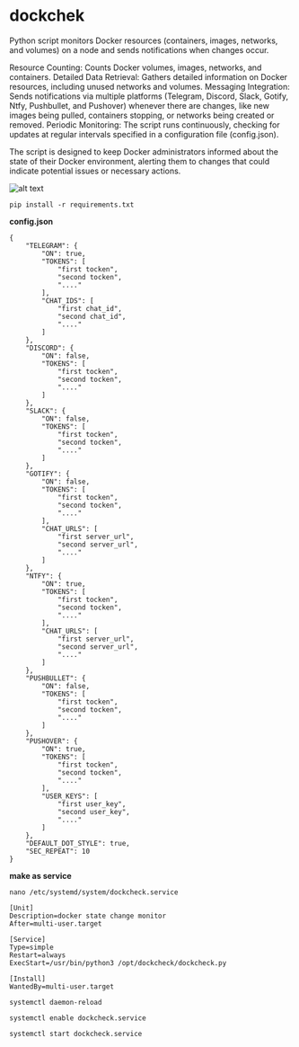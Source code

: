 # dockchek
Python script monitors Docker resources (containers, images, networks, and volumes) on a node and sends notifications when changes occur. 

Resource Counting: Counts Docker volumes, images, networks, and containers.
Detailed Data Retrieval: Gathers detailed information on Docker resources, including unused networks and volumes.
Messaging Integration: Sends notifications via multiple platforms (Telegram, Discord, Slack, Gotify, Ntfy, Pushbullet, and Pushover) whenever there are changes, like new images being pulled, containers stopping, or networks being created or removed.
Periodic Monitoring: The script runs continuously, checking for updates at regular intervals specified in a configuration file (config.json).

The script is designed to keep Docker administrators informed about the state of their Docker environment, alerting them to changes that could indicate potential issues or necessary actions. 

![alt text](https://github.com/2boom-ua/dockchek/blob/main/screen_all.jpg?raw=true)


```
pip install -r requirements.txt
```

**config.json**
```
{
    "TELEGRAM": {
        "ON": true,
        "TOKENS": [
            "first tocken",
            "second tocken",
            "...."
        ],
        "CHAT_IDS": [
            "first chat_id",
            "second chat_id",
            "...."
        ]
    },
    "DISCORD": {
        "ON": false,
        "TOKENS": [
            "first tocken",
            "second tocken",
            "...."
        ]
    },
    "SLACK": {
        "ON": false,
        "TOKENS": [
            "first tocken",
            "second tocken",
            "...."
        ]
    },
    "GOTIFY": {
        "ON": false,
        "TOKENS": [
            "first tocken",
            "second tocken",
            "...."
        ],
        "CHAT_URLS": [
            "first server_url",
            "second server_url",
            "...."
        ]
    },
    "NTFY": {
        "ON": true,
        "TOKENS": [
            "first tocken",
            "second tocken",
            "...."
        ],
        "CHAT_URLS": [
            "first server_url",
            "second server_url",
            "...."
        ]
    },
    "PUSHBULLET": {
        "ON": false,
        "TOKENS": [
            "first tocken",
            "second tocken",
            "...."
        ]
    },
    "PUSHOVER": {
        "ON": true,
        "TOKENS": [
            "first tocken",
            "second tocken",
            "...."
        ],
        "USER_KEYS": [
            "first user_key",
            "second user_key",
            "...."
        ]
    },
    "DEFAULT_DOT_STYLE": true,
    "SEC_REPEAT": 10
}
```
**make as service**
```
nano /etc/systemd/system/dockcheck.service
```
```
[Unit]
Description=docker state change monitor
After=multi-user.target

[Service]
Type=simple
Restart=always
ExecStart=/usr/bin/python3 /opt/dockcheck/dockcheck.py

[Install]
WantedBy=multi-user.target
```
```
systemctl daemon-reload
```
```
systemctl enable dockcheck.service
```
```
systemctl start dockcheck.service
```
